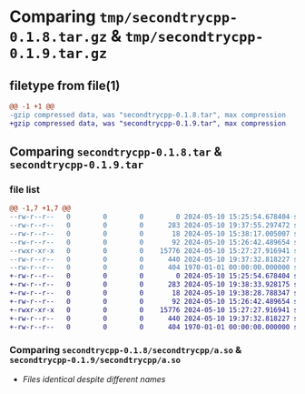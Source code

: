# Comparing `tmp/secondtrycpp-0.1.8.tar.gz` & `tmp/secondtrycpp-0.1.9.tar.gz`

## filetype from file(1)

```diff
@@ -1 +1 @@
-gzip compressed data, was "secondtrycpp-0.1.8.tar", max compression
+gzip compressed data, was "secondtrycpp-0.1.9.tar", max compression
```

## Comparing `secondtrycpp-0.1.8.tar` & `secondtrycpp-0.1.9.tar`

### file list

```diff
@@ -1,7 +1,7 @@
--rw-r--r--   0        0        0        0 2024-05-10 15:25:54.678404 secondtrycpp-0.1.8/README.md
--rw-r--r--   0        0        0      283 2024-05-10 19:37:55.297472 secondtrycpp-0.1.8/pyproject.toml
--rw-r--r--   0        0        0       18 2024-05-10 15:38:17.005007 secondtrycpp-0.1.8/secondtrycpp/__init__.py
--rw-r--r--   0        0        0       92 2024-05-10 15:26:42.489654 secondtrycpp-0.1.8/secondtrycpp/a.cpp
--rwxr-xr-x   0        0        0    15776 2024-05-10 15:27:27.916941 secondtrycpp-0.1.8/secondtrycpp/a.so
--rw-r--r--   0        0        0      440 2024-05-10 19:37:32.818227 secondtrycpp-0.1.8/secondtrycpp/b.py
--rw-r--r--   0        0        0      404 1970-01-01 00:00:00.000000 secondtrycpp-0.1.8/PKG-INFO
+-rw-r--r--   0        0        0        0 2024-05-10 15:25:54.678404 secondtrycpp-0.1.9/README.md
+-rw-r--r--   0        0        0      283 2024-05-10 19:38:33.928175 secondtrycpp-0.1.9/pyproject.toml
+-rw-r--r--   0        0        0       18 2024-05-10 19:38:28.788347 secondtrycpp-0.1.9/secondtrycpp/__init__.py
+-rw-r--r--   0        0        0       92 2024-05-10 15:26:42.489654 secondtrycpp-0.1.9/secondtrycpp/a.cpp
+-rwxr-xr-x   0        0        0    15776 2024-05-10 15:27:27.916941 secondtrycpp-0.1.9/secondtrycpp/a.so
+-rw-r--r--   0        0        0      440 2024-05-10 19:37:32.818227 secondtrycpp-0.1.9/secondtrycpp/b.py
+-rw-r--r--   0        0        0      404 1970-01-01 00:00:00.000000 secondtrycpp-0.1.9/PKG-INFO
```

### Comparing `secondtrycpp-0.1.8/secondtrycpp/a.so` & `secondtrycpp-0.1.9/secondtrycpp/a.so`

 * *Files identical despite different names*


